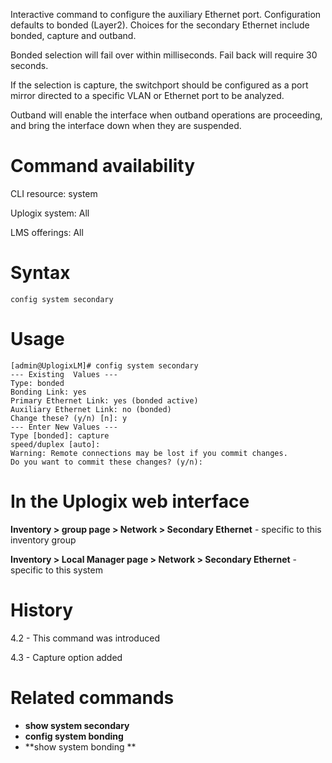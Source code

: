<!-- 5.4 -->

Interactive command to configure the auxiliary Ethernet port.  Configuration defaults to bonded (Layer2).  Choices for the secondary Ethernet include bonded, capture and outband.

Bonded selection will fail over within milliseconds.  Fail back will require 30 seconds.

If the selection is capture, the switchport should be configured as a port mirror directed to a specific VLAN or Ethernet port to be analyzed.

Outband will enable the interface when outband operations are proceeding, and bring the interface down when they are suspended.
 
# Command availability 

CLI resource: system

Uplogix system: All

LMS offerings: All

# Syntax 

```
config system secondary
```

# Usage 

```
[admin@UplogixLM]# config system secondary
--- Existing  Values ---
Type: bonded
Bonding Link: yes
Primary Ethernet Link: yes (bonded active)
Auxiliary Ethernet Link: no (bonded)
Change these? (y/n) [n]: y
--- Enter New Values ---
Type [bonded]: capture
speed/duplex [auto]:
Warning: Remote connections may be lost if you commit changes.
Do you want to commit these changes? (y/n):

```

# In the Uplogix web interface

**Inventory > group page > Network > Secondary Ethernet** - specific to this inventory group

**Inventory > Local Manager page > Network > Secondary Ethernet** - specific to this system

# History 

4.2 - This command was introduced

4.3 - Capture option added 

# Related commands 

- **show system secondary**
- **config system bonding**
- **show system bonding **
